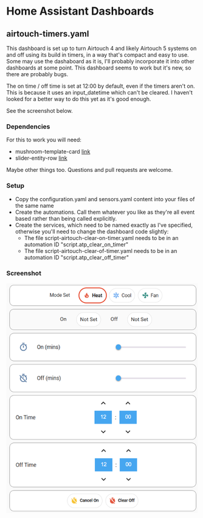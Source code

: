 # Home Assistant Dashboards
## airtouch-timers.yaml
This dashboard is set up to turn Airtouch 4 and likely Airtouch 5 systems on and off using its build in timers, in a way that's compact and easy to use. Some may use the dashaboard as it is, I'll probably incorporate it into other dashboards at some point. This dashboard seems to work but it's new, so there are probably bugs.

The on time / off time is set at 12:00 by default, even if the timers aren't on. This is because it uses an input_datetime which can't be cleared. I haven't looked for a better way to do this yet as it's good enough.

See the screenshot below.

### Dependencies
For this to work you will need:
 - mushroom-template-card [link](https://github.com/piitaya/lovelace-mushroom)
 - slider-entity-row [link](https://github.com/thomasloven/lovelace-slider-entity-row)

Maybe other things too. Questions and pull requests are welcome.

### Setup
 - Copy the configuration.yaml and sensors.yaml content into your files of the same name
 - Create the automations. Call them whatever you like as they're all event based rather than being called explicitly.
 - Create the services, which need to be named exactly as I've specified, otherwise you'll need to change the dashboard code slightly:
   - The file script-airtouch-clear-on-timer.yaml needs to be in an automation ID "script.atp_clear_on_timer"
   - The file script-airtouch-clear-of-timer.yaml needs to be in an automation ID "script.atp_clear_off_timer"

### Screenshot
![Airtouch Timers Dashboard](airtouch-timers-dashboard.png)